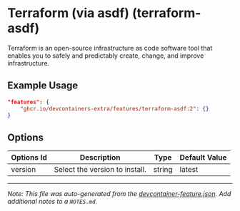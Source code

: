 
# Terraform (via asdf) (terraform-asdf)

Terraform is an open-source infrastructure as code software tool that enables you to safely and predictably create, change, and improve infrastructure.

## Example Usage

```json
"features": {
    "ghcr.io/devcontainers-extra/features/terraform-asdf:2": {}
}
```

## Options

| Options Id | Description | Type | Default Value |
|-----|-----|-----|-----|
| version | Select the version to install. | string | latest |



---

_Note: This file was auto-generated from the [devcontainer-feature.json](devcontainer-feature.json).  Add additional notes to a `NOTES.md`._
